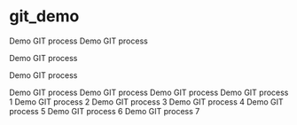 # git_demo
Demo GIT process
Demo GIT process

Demo GIT process

Demo GIT process

Demo GIT process
Demo GIT process
Demo GIT process
Demo GIT process 1
Demo GIT process 2
Demo GIT process 3
Demo GIT process 4
Demo GIT process 5
Demo GIT process 6
Demo GIT process 7